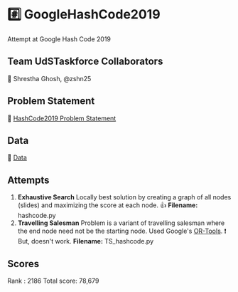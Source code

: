 # :hash: GoogleHashCode2019
Attempt at Google Hash Code 2019

## Team UdSTaskforce Collaborators
:dancer: Shrestha Ghosh, @zshn25

## Problem Statement
:link: [HashCode2019 Problem Statement](https://storage.googleapis.com/coding-competitions.appspot.com/HC/2019/hashcode2019_qualification_task.pdf)

## Data
:link: [Data](https://storage.googleapis.com/coding-competitions.appspot.com/HC/2019/qualification_round_2019.in.zip)

## Attempts
1. **Exhaustive Search** Locally best solution by creating a graph of all nodes (slides) and maximizing the score at each node. :thumbsup:  **Filename:** hashcode.py
2. **Travelling Salesman** Problem is a variant of travelling salesman where the end node need not be the starting node. Used Google's [OR-Tools](https://developers.google.com/optimization/routing/tsp). :exclamation: But, doesn't work. **Filename:** TS_hashcode.py

## Scores
Rank       :    2186
Total score:    78,679
